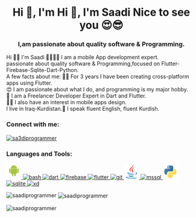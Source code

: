 <h1 align="center">Hi 👋, I'm Hi 👋, I'm Saadi Nice to see you 😍😎</h1>
<h3 align="center">I,am passionate about quality software & Programming.</h3>

Hi 👋🏻 I'm Saadi 👩‍💻💙📱 I am a mobile App development expert.<br>
passionate about quality software & Programming,focused on Flutter-Firebase-Sqlite-Dart-Python.<br>
A few facts about me: 👩‍💻 For 3 years I have been creating cross-platform apps using Flutter. <br>
😍 I am passionate about what I do, and programming is my major hobby.<br>
💙 I am a Freelancer Developer Expert in Dart and Flutter. <br>
✍🏻 I also have an interest in mobile apps design. <br>
I live in Iraq-Kurdistan.👩 I speak fluent English, fluent Kurdish.<br>







<h3 align="left">Connect with me:</h3>
<p align="left">
    <a href="https://twitter.com/sa3diprogrammer" target="blank"><img align="center"
            src="https://raw.githubusercontent.com/rahuldkjain/github-profile-readme-generator/master/src/images/icons/Social/twitter.svg"
            alt="sa3diprogrammer" height="30" width="40" /></a>
</p>

<h3 align="left">Languages and Tools:</h3>
<p align="left"> <a href="https://developer.android.com" target="_blank" rel="noreferrer"> <img
            src="https://raw.githubusercontent.com/devicons/devicon/master/icons/android/android-original-wordmark.svg"
            alt="android" width="40" height="40" /> </a> <a href="https://www.gnu.org/software/bash/" target="_blank"
        rel="noreferrer"> <img src="https://www.vectorlogo.zone/logos/gnu_bash/gnu_bash-icon.svg" alt="bash" width="40"
            height="40" /> </a> <a href="https://dart.dev" target="_blank" rel="noreferrer"> <img
            src="https://www.vectorlogo.zone/logos/dartlang/dartlang-icon.svg" alt="dart" width="40" height="40" /> </a>
    <a href="https://firebase.google.com/" target="_blank" rel="noreferrer"> <img
            src="https://www.vectorlogo.zone/logos/firebase/firebase-icon.svg" alt="firebase" width="40" height="40" />
    </a> <a href="https://flutter.dev" target="_blank" rel="noreferrer"> <img
            src="https://www.vectorlogo.zone/logos/flutterio/flutterio-icon.svg" alt="flutter" width="40" height="40" />
    </a> <a href="https://git-scm.com/" target="_blank" rel="noreferrer"> <img
            src="https://www.vectorlogo.zone/logos/git-scm/git-scm-icon.svg" alt="git" width="40" height="40" /> </a> <a
        href="https://www.java.com" target="_blank" rel="noreferrer"> <img
            src="https://raw.githubusercontent.com/devicons/devicon/master/icons/java/java-original.svg" alt="java"
            width="40" height="40" /> </a> <a href="https://www.microsoft.com/en-us/sql-server" target="_blank"
        rel="noreferrer"> <img src="https://www.svgrepo.com/show/303229/microsoft-sql-server-logo.svg" alt="mssql"
            width="40" height="40" /> </a> <a href="https://www.python.org" target="_blank" rel="noreferrer"> <img
            src="https://raw.githubusercontent.com/devicons/devicon/master/icons/python/python-original.svg"
            alt="python" width="40" height="40" /> </a> <a href="https://www.sqlite.org/" target="_blank"
        rel="noreferrer"> <img src="https://www.vectorlogo.zone/logos/sqlite/sqlite-icon.svg" alt="sqlite" width="40"
            height="40" /> </a> <a href="https://www.adobe.com/products/xd.html" target="_blank" rel="noreferrer"> <img
            src="https://cdn.worldvectorlogo.com/logos/adobe-xd.svg" alt="xd" width="40" height="40" /> </a> </p>

<p><img align="left"
        src="https://github-readme-stats.vercel.app/api/top-langs?username=saadiprogrammer&show_icons=true&locale=en&layout=compact"
        alt="saadiprogrammer" /></p>

<p>&nbsp;<img align="center"
        src="https://github-readme-stats.vercel.app/api?username=saadiprogrammer&show_icons=true&locale=en"
        alt="saadiprogrammer" /></p>

<p><img align="center" src="https://github-readme-streak-stats.herokuapp.com/?user=saadiprogrammer&"
        alt="saadiprogrammer" /></p>
